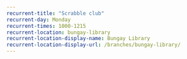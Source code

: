```yaml
---
recurrent-title: "Scrabble club"
recurrent-day: Monday
recurrent-times: 1000-1215
recurrent-location: bungay-library
recurrent-location-display-name: Bungay Library
recurrent-location-display-url: /branches/bungay-library/
---
```

